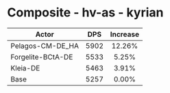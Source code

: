 # Composite - hv-as - kyrian
| Actor | DPS | Increase |
|---|:---:|:---:|
|Pelagos-CM-DE_HA|5902|12.26%|
|Forgelite-BCtA-DE|5533|5.25%|
|Kleia-DE|5463|3.91%|
|Base|5257|0.00%|
